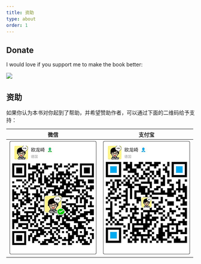```yaml
---
title: 资助
type: about
order: 1
---
```


## Donate

I would love if you support me to make the book better:

[![](https://img.shields.io/badge/donate-PayPal-104098.svg?style=popout-square&logo=PayPal)](https://www.paypal.me/changkunde/4.99eur)

## 资助

如果你认为本书对你起到了帮助，并希望赞助作者，可以通过下面的二维码给予支持：

|微信|支付宝|
|:--:|:--:|
|![](../assets/wechat.jpg) | ![](../assets/alipay.jpg)|

